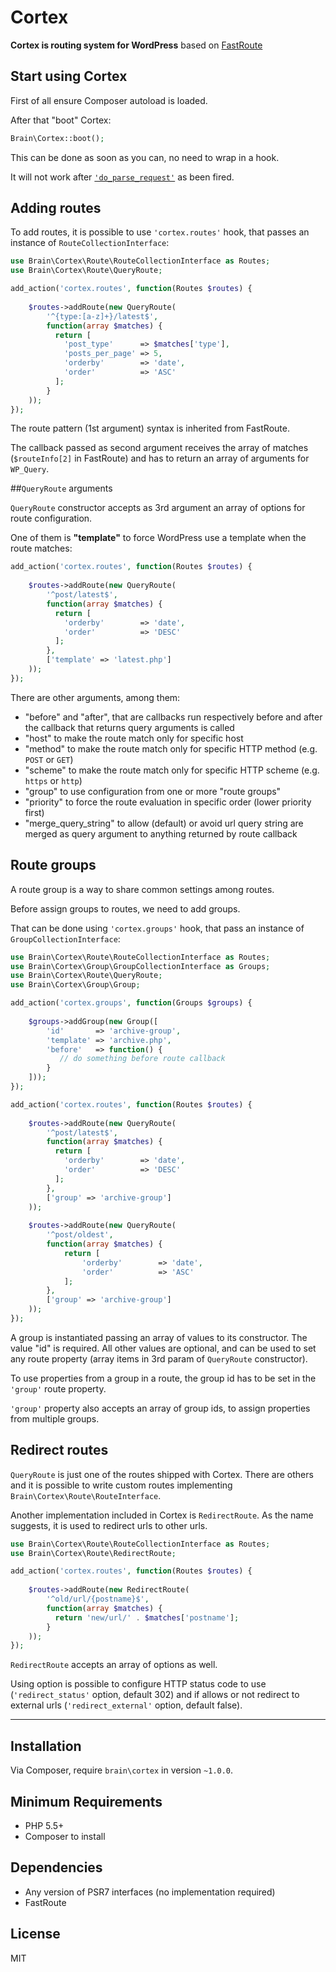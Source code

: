 Cortex
======

**Cortex is routing system for WordPress** based on [FastRoute](https://github.com/nikic/FastRoute)

## Start using Cortex

First of all ensure Composer autoload is loaded.

After that "boot" Cortex:

```php
Brain\Cortex::boot();
```

This can be done as soon as you can, no need to wrap in a hook.

It will not work after [`'do_parse_request'`](https://developer.wordpress.org/reference/hooks/do_parse_request/)
as been fired.

## Adding routes

To add routes, it is possible to use `'cortex.routes'` hook, that passes an instance of
`RouteCollectionInterface`:

```php
use Brain\Cortex\Route\RouteCollectionInterface as Routes;
use Brain\Cortex\Route\QueryRoute;

add_action('cortex.routes', function(Routes $routes) {
	
	$routes->addRoute(new QueryRoute(
		'^{type:[a-z]+}/latest$',
		function(array $matches) {
		  return [
		    'post_type'      => $matches['type'],
		    'posts_per_page' => 5,
		    'orderby'        => 'date',
		    'order'          => 'ASC'
		  ];
		}
	));
});
```

The route pattern (1st argument) syntax is inherited from FastRoute.

The callback passed as second argument receives the array of matches (`$routeInfo[2]` in FastRoute)
and has to return an array of arguments for `WP_Query`.


##`QueryRoute` arguments

`QueryRoute` constructor accepts as 3rd argument an array of options for
route configuration.

One of them is **"template"** to force WordPress use a template when the route matches:

```php
add_action('cortex.routes', function(Routes $routes) {
	
	$routes->addRoute(new QueryRoute(
		'^post/latest$',
		function(array $matches) {
		  return [
		    'orderby'        => 'date',
		    'order'          => 'DESC'
		  ];
		},
		['template' => 'latest.php']
	));
});
```

There are other arguments, among them:

 - "before" and "after", that are callbacks run respectively before and after the
   callback that returns query arguments is called
 - "host" to make the route match only for specific host
 - "method" to make the route match only for specific HTTP method (e.g. `POST` or `GET`)
 - "scheme" to make the route match only for specific HTTP scheme (e.g. `https` or `http`)
 - "group" to use configuration from one or more "route groups"
 - "priority" to force the route evaluation in specific order (lower priority first)
 - "merge_query_string" to allow (default) or avoid url query string are merged as
   query argument to anything returned by route callback
   
## Route groups

A route group is a way to share common settings among routes.

Before assign groups to routes, we need to add groups.

That can be done using `'cortex.groups'` hook, that pass an instance of `GroupCollectionInterface`:

```php
use Brain\Cortex\Route\RouteCollectionInterface as Routes;
use Brain\Cortex\Group\GroupCollectionInterface as Groups;
use Brain\Cortex\Route\QueryRoute;
use Brain\Cortex\Group\Group;

add_action('cortex.groups', function(Groups $groups) {
	
	$groups->addGroup(new Group([
	    'id'       => 'archive-group',
	    'template' => 'archive.php',
	    'before'   => function() {
	       // do something before route callback
	    }
	]));
});

add_action('cortex.routes', function(Routes $routes) {
	
	$routes->addRoute(new QueryRoute(
		'^post/latest$',
		function(array $matches) {
		  return [
		    'orderby'        => 'date',
		    'order'          => 'DESC'
		  ];
		},
		['group' => 'archive-group']
	));
	
	$routes->addRoute(new QueryRoute(
	    '^post/oldest',
    	function(array $matches) {
    	    return [
    		    'orderby'        => 'date',
    		    'order'          => 'ASC'
    		];
    	},
    	['group' => 'archive-group']
    ));
});
```

A group is instantiated passing an array of values to its constructor.
The value "id" is required. All other values are optional, and can be used to set
any route property (array items in 3rd param of `QueryRoute` constructor).

To use properties from a group in a route, the group id has to be set in the `'group'` 
route property.

`'group'` property also accepts an array of group ids, to assign properties
from multiple groups.


## Redirect routes

`QueryRoute` is just one of the routes shipped with Cortex.
There are others and it is possible to write custom routes implementing `Brain\Cortex\Route\RouteInterface`.

Another implementation included in Cortex is `RedirectRoute`. As the name suggests,
it is used to redirect urls to other urls.

```php
use Brain\Cortex\Route\RouteCollectionInterface as Routes;
use Brain\Cortex\Route\RedirectRoute;

add_action('cortex.routes', function(Routes $routes) {
	
	$routes->addRoute(new RedirectRoute(
		'^old/url/{postname}$',
		function(array $matches) {
		  return 'new/url/' . $matches['postname'];
		}
	));
});
```

`RedirectRoute` accepts an array of options as well.

Using option is possible to configure HTTP status code to use (`'redirect_status'` option, default 302)
and if allows or not redirect to external urls (`'redirect_external'` option, default false).


----------


## Installation

Via Composer, require `brain\cortex` in version `~1.0.0`.

## Minimum Requirements

- PHP 5.5+
- Composer to install

## Dependencies

- Any version of PSR7 interfaces (no implementation required)
- FastRoute

## License

MIT